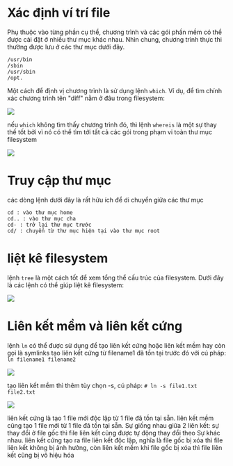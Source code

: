 # Xác định ví trí file
Phụ thuộc vào từng phần cụ thể, chương trình và các gói phần mềm có thể được cài đặt ở nhiều thư
mục khác nhau. Nhìn chung, chương trình thực thi thường được lưu ở các thư mục dưới đây.
```/bin
/usr/bin
/sbin
/usr/sbin
/opt.
```

Một cách để định vị chương trình là sử dụng lệnh `which`. Ví dụ, để tìm chính xác chương trình
tên "diff" nằm ở đâu trong filesystem:

<img src="https://i.imgur.com/LRbjrhM.png">

nếu `which` không tìm thấy chương trình đó, thì lệnh `whereis` là một sự thay thế tốt bởi vì
nó có thể tìm tới tất cả các gói trong phạm vi toàn thư mục filesystem

<img src="https://i.imgur.com/sjUasEH.png">

# Truy cập thư mục
các dòng lệnh dưới đây là rất hữu ích để di chuyển giữa các thư mục
```
cd : vào thư mục home
cd.. : vào thư mục cha
cd- : trở lại thư mục trước
cd/ : chuyển từ thư mục hiện tại vào thư mục root
```
# liệt kê filesystem
lệnh `tree` là một cách tốt để xem tổng thể cấu trúc của filesystem. Dưới đây là các lệnh
có thể giúp liệt kê filesystem:

<img src="https://i.imgur.com/WTinDTp.png">

# Liên kết mềm và liên kết cứng
lệnh `ln` có thể được sử dụng để tạo liên kết cứng hoặc liên kết mềm hay còn gọi là symlinks
tạo liên kết cứng từ filename1 đã tồn tại trước đó với cú pháp:
`ln filename1 filename2`

<img src="https://i.imgur.com/WqOg670.png">

tạo liên kết mềm thì thêm tùy chọn -s, cú pháp:
`# ln -s file1.txt file2.txt`

<img src="https://i.imgur.com/ZkIv2NA.png">

liên kết cứng là tạo 1 file mới độc lập từ 1 file đã tồn tại sẵn.
liên kết mềm cũng tạo 1 file mới từ 1 file đã tồn tại sẵn.
Sự giống nhau giữa 2 liên kết: sự thay đổi ở file gốc thì file liên kết cũng được tự động thay đổi theo
Sự khác nhau. liên kết cứng tạo ra file liên kết độc lập, nghĩa là file gốc bị xóa thì file liên kết
không bị ảnh hưởng, còn liên kết mềm khi file gốc bị xóa thì file liên kết cũng bị vô hiệu hóa

